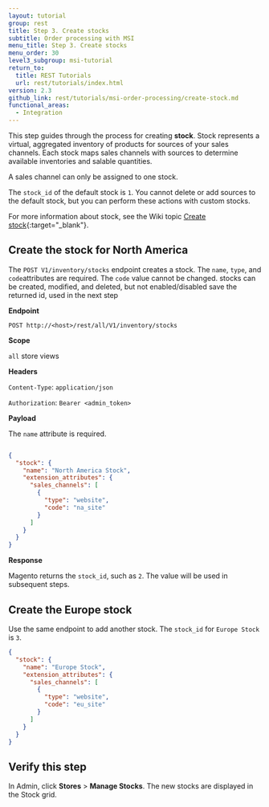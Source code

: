 ```yaml
---
layout: tutorial
group: rest
title: Step 3. Create stocks
subtitle: Order processing with MSI
menu_title: Step 3. Create stocks
menu_order: 30
level3_subgroup: msi-tutorial
return_to:
  title: REST Tutorials
  url: rest/tutorials/index.html
version: 2.3
github_link: rest/tutorials/msi-order-processing/create-stock.md
functional_areas:
  - Integration
---
```


This step guides through the process for creating **stock**. Stock represents a virtual, aggregated inventory of products for sources of your sales channels. Each stock maps sales channels with sources to determine available inventories and salable quantities.

A sales channel can only be assigned to one stock.

The `stock_id` of the default stock is `1`.  You cannot delete or add sources to the default stock, but you can perform these actions with custom stocks.

For more information about stock, see the Wiki topic [Create stock](https://github.com/magento-engcom/msi/wiki/Create-Stock){:target="_blank"}.

## Create the stock for North America

The `POST V1/inventory/stocks` endpoint creates a stock. The `name`, `type`, and `code`attributes are required. The `code` value cannot be changed.
stocks can be created, modified, and deleted, but not enabled/disabled
save the returned id, used in the next step

**Endpoint**

`POST http://<host>/rest/all/V1/inventory/stocks`

**Scope**

`all` store views

**Headers**

`Content-Type`: `application/json`

`Authorization`: `Bearer <admin_token>`

**Payload**

The `name` attribute is required.

``` json

{
  "stock": {
    "name": "North America Stock",
    "extension_attributes": {
      "sales_channels": [
        {
          "type": "website",
          "code": "na_site"
        }
      ]
    }
  }
}
```

**Response**

Magento returns the `stock_id`, such as `2`. The value will be used in subsequent steps. 

## Create the Europe stock

Use the same endpoint to add another stock. The `stock_id` for `Europe Stock` is `3`.

``` json
{
  "stock": {
    "name": "Europe Stock",
    "extension_attributes": {
      "sales_channels": [
        {
          "type": "website",
          "code": "eu_site"
        }
      ]
    }
  }
}
```

## Verify this step

In Admin, click **Stores** > **Manage Stocks**.  The new stocks are displayed in the Stock grid.
